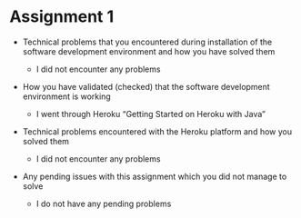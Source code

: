 # Assignment 1

- Technical problems that you encountered during installation of the software development environment and how you have solved them
    - I did not encounter any problems

- How you have validated (checked) that the software development environment is working
    - I went through Heroku “Getting Started on Heroku with Java”

- Technical problems encountered with the Heroku platform and how you solved them
    - I did not encounter any problems

- Any pending issues with this assignment which you did not manage to solve
    - I do not have any pending problems 
